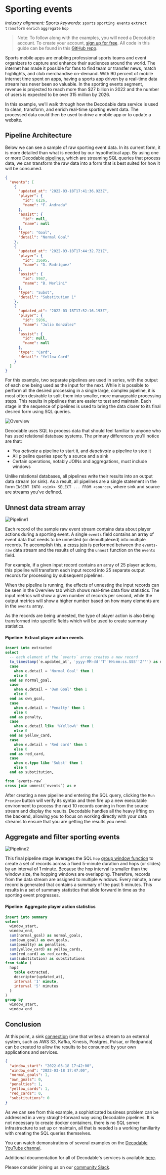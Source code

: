 # Sporting events

_industry alignment:_ Sports
_keywords:_ `sports` `sporting events` `extract` `transform` `enrich` `aggregate` `hop`

> Note: To follow along with the examples, you will need a Decodable account. To create your account, [sign up for free](https://app.decodable.co/-/accounts/create). All code in this guide can be found in this [GitHub repo](https://github.com/decodableco/examples).

Sports mobile apps are enabling professional sports teams and event organizers to capture and enhance their audiences around the world. The internet has made it possible for fans to find team or transfer news, match highlights, and club merchandise on-demand. With 90 percent of mobile internet time spent on apps, having a sports app driven by a real-time data stream has never been so valuable. In the sporting events segment, revenue is projected to reach more than $27 billion in 2022 and the number of users is expected to be over 315 million by 2026.

In this example, we'll walk through how the Decodable data service is used to clean, transform, and enrich real-time sporting event data. The processed data could then be used to drive a mobile app or to update a website.

## Pipeline Architecture

Below we can see a sample of raw sporting event data. In its current form, it is more detailed than what is needed by our hypothetical app. By using one or more Decodable [pipelines](https://docs.decodable.co/docs/pipelines), which are streaming SQL queries that process data, we can transform the raw data into a form that is best suited for how it will be consumed.

```json
{
  "events": [
    {
      "updated_at": "2022-03-18T17:41:36.923Z",
      "player": {
        "id": 6126,
        "name": "F. Andrada"
      },
      "assist": {
        "id": null,
        "name": null
      },
      "type": "Goal",
      "detail": "Normal Goal"
    },
    {
      "updated_at": "2022-03-18T17:44:32.721Z",
      "player": {
        "id": 35695,
        "name": "D. Rodríguez"
      },
      "assist": {
        "id": 5947,
        "name": "B. Merlini"
      },
      "type": "Subst",
      "detail": "Substitution 1"
    },
    {
      "updated_at": "2022-03-18T17:52:16.193Z",
      "player": {
        "id": 5936,
        "name": "Julio González"
      },
      "assist": {
        "id": null,
        "name": null
      },
      "type": "Card",
      "detail": "Yellow Card"
    }
  ]
}
```

For this example, two separate pipelines are used in series, with the output of each one being used as the input for the next. While it is possible to perform all the desired processing in a single large, complex pipeline, it is most often desirable to split them into smaller, more manageable processing steps. This results in pipelines that are easier to test and maintain. Each stage in the sequence of pipelines is used to bring the data closer to its final desired form using SQL queries.

![Overview](overview.png)

Decodable uses SQL to process data that should feel familiar to anyone who has used relational database systems. The primary differences you'll notice are that:

- You _activate_ a pipeline to start it, and _deactivate_ a pipeline to stop it
- All pipeline queries specify a source and a sink
- Certain operations, notably JOINs and aggregations, must include windows

Unlike relational databases, all pipelines write their results into an output data stream (or sink). As a result, all pipelines are a single statement in the form `INSERT INTO <sink> SELECT ... FROM <source>`, where sink and source are streams you've defined.

## Unnest data stream array

![Pipeline1](pipeline1.png)

Each record of the sample raw event stream contains data about player actions during a sporting event. A single `events` field contains an array of event data that needs to be unnested (or demultiplexed) into multiple records. To accomplish this, a [cross join](https://www.sqltutorial.org/sql-cross-join/) is performed between the `events-raw` data stream and the results of using the `unnest` function on the `events` field.

For example, if a given input record contains an array of 25 player actions, this pipeline will transform each input record into 25 separate output records for processing by subsequent pipelines.

When the pipeline is running, the effects of unnesting the input records can be seen in the Overview tab which shows real-time data flow statistics. The input metrics will show a given number of records per second, while the output metrics will show a higher number based on how many elements are in the `events` array.

As the records are being unnested, the type of player action is also being transformed into specific fields which will be used to create summary statistics.

#### Pipeline: Extract player action events

```sql
insert into extracted
select
  -- each element of the `events` array creates a new record
  to_timestamp(`e.updated_at`, 'yyyy-MM-dd''T''HH:mm:ss.SSS''Z''') as updated_at,
  case
    when e.detail = 'Normal Goal' then 1
    else 0
  end as normal_goal,
  case
    when e.detail = 'Own Goal' then 1
    else 0
  end as own_goal,
  case
    when e.detail = 'Penalty' then 1
    else 0
  end as penalty,
  case
    when e.detail like '%Yellow%' then 1
    else 0
  end as yellow_card,
  case
    when e.detail = 'Red card' then 1
    else 0
  end as red_card,
  case
    when e.type like 'Subst' then 1
    else 0
  end as substitution,

from `events-raw`
cross join unnest(`events`) as e
```

After creating a new pipeline and entering the SQL query, clicking the `Run Preview` button will verify its syntax and then fire up a new executable environment to process the next 10 records coming in from the source stream and display the results. Decodable handles all the heavy lifting on the backend, allowing you to focus on working directly with your data streams to ensure that you are getting the results you need.

## Aggregate and filter sporting events

![Pipeline2](pipeline2.png)

This final pipeline stage leverages the SQL `hop` [group window function](https://nightlies.apache.org/flink/flink-docs-release-1.16/docs/dev/table/sql/queries/window-tvf/) to create a set of records across a fixed 5-minute duration and hops (or slides) by an interval of 1 minute. Because the hop interval is smaller than the window size, the hopping windows are overlapping. Therefore, records from the data stream are assigned to multiple windows. Every minute, a new record is generated that contains a summary of the past 5 minutes. This results in a set of summary statistics that slide forward in time as the sporting event progresses.

#### Pipeline: Aggregate player action statistics

```sql
insert into summary
select
  window_start,
  window_end,
  sum(normal_goal) as normal_goals,
  sum(own_goal) as own_goals,
  sum(penalty) as penalties,
  sum(yellow_card) as yellow_cards,
  sum(red_card) as red_cards,
  sum(substitution) as substitutions
from table (
  hop(
    table extracted,
    descriptor(updated_at),
    interval '1' minute,
    interval '5' minutes
  )
)
group by
  window_start,
  window_end
```

## Conclusion

At this point, a sink [connection](https://docs.decodable.co/docs/connections) (one that writes a stream to an external system, such as AWS S3, Kafka, Kinesis, Postgres, Pulsar, or Redpanda) can be created to allow the results to be consumed by your own applications and services.

```json
{
  "window_start": "2022-03-18 17:42:00",
  "window_end": "2022-03-18 17:47:00",
  "normal_goals": 1,
  "own_goals": 0,
  "penalties": 1,
  "yellow_cards": 1,
  "red_cards": 0,
  "substitutions": 0
}
```

As we can see from this example, a sophisticated business problem can be addressed in a very straight-forward way using Decodable pipelines. It is not necessary to create docker containers, there is no SQL server infrastructure to set up or maintain, all that is needed is a working familiarity with creating the SQL queries themselves.

You can watch demonstrations of several examples on the [Decodable YouTube channel](https://www.youtube.com/channel/UChRQwfRNURBcurHSut2pm9Q).

Additional documentation for all of Decodable's services is available [here](https://docs.decodable.co/docs).

Please consider joining us on our [community Slack](https://join.slack.com/t/decodablecommunity/shared_invite/zt-uvow71bk-Uf914umgpoyIbOQSxriJkA).
